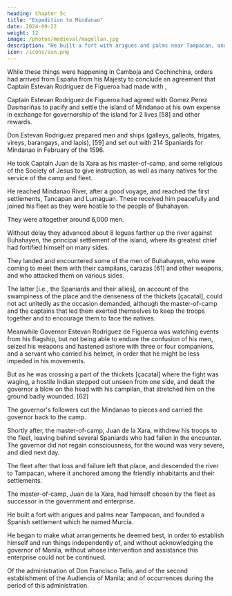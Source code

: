 ```yaml
---
heading: Chapter 5c
title: "Expedition to Mindanao"
date: 2024-09-22
weight: 12
image: /photos/medieval/magellan.jpg
description: "He built a fort with arigues and palms near Tampacan, and founded a Spanish settlement which he named Murcia"
icon: /icons/sun.png
---
```




While these things were happening in Camboja and Cochinchina, orders had arrived from España from his Majesty to conclude an agreement that Captain Estevan Rodriguez de Figueroa had made with , 

Captain Estevan Rodriguez de Figueroa had agreed with Gomez Perez Dasmariñas to pacify and settle the island of Mindanao at his own expense in exchange for governorship of the island for 2 lives [58] and other rewards. 

Don Estevan Rodriguez prepared men and ships (galleys, galleots, frigates, vireys, barangays, and lapis), [59] and set out with 214 Spaniards for Mindanao in February of the 1596.

He took Captain Juan de la Xara as his master-of-camp, and some religious of the Society of Jesus to give instruction, as well as many natives for the service of the camp and fleet.

He reached Mindanao River, after a good voyage, and reached the first settlements, Tancapan and Lumaguan. These received him peacefully and joined his fleet as they were hostile to the people of Buhahayen.

They were altogether around 6,000 men. 

Without delay they advanced about 8 leguas farther up the river against Buhahayen, the principal settlement of the island, where its greatest chief had fortified himself on many sides. 

<!-- Arrived at the settlement, the fleet cast anchor, and immediately landed a large proportion of the troops with their arms. But before reaching the houses and fort, and while going through some thickets [çacatal] [60] near the shore,  -->

They landed and encountered some of the men of Buhahayen, who were coming to meet them with their campilans, carazas [61] and other weapons, and who attacked them on various sides. 

The latter [i.e., the Spaniards and their allies], on account of the swampiness of the place and the denseness of the thickets [çacatal], could not act unitedly as the occasion demanded, although the master-of-camp and the captains that led them exerted themselves to keep the troops together and to encourage them to face the natives. 

Meanwhile Governor Estevan Rodriguez de Figueroa was watching events from his flagship, but not being able to endure the confusion of his men, seized his weapons and hastened ashore with three or four companions, and a servant who carried his helmet, in order that he might be less impeded in his movements. 

But as he was crossing a part of the thickets [çacatal] where the fight was waging, a hostile Indian stepped out unseen from one side, and dealt the governor a blow on the head with his campilan, that stretched him on the ground badly wounded. [62]

The governor's followers cut the Mindanao to pieces and carried the governor back to the camp. 

Shortly after, the master-of-camp, Juan de la Xara, withdrew his troops to the fleet, leaving behind several Spaniards who had fallen in the encounter. The governor did not regain consciousness, for the wound was very severe, and died next day. 

The fleet after that loss and failure left that place, and descended the river to Tampacan, where it anchored among the friendly inhabitants and their settlements.

The master-of-camp, Juan de la Xara, had himself chosen by the fleet as successor in the government and enterprise. 

He built a fort with arigues and palms near Tampacan, and founded a Spanish settlement which he named Murcia. 

He began to make what arrangements he deemed best, in order to establish himself and run things independently of, and without acknowledging the governor of Manila, without whose intervention and assistance this enterprise could not be continued.

Of the administration of Don Francisco Tello, and of the second establishment of the Audiencia of Manila; and of occurrences during the period of this administration.

